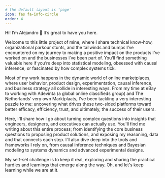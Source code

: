 ```yaml
---
# the default layout is 'page'
icon: fas fa-info-circle
order: 4
---
```


Hi! I’m Alejandro 👋 
It’s great to have you here.

Welcome to this little project of mine, where I share technical know-how, organizational parkour stunts, and the tailwinds and bumps I’ve encountered on my journey to making a positive impact on the products I’ve worked on and the businesses I’ve been part of. You’ll find something valuable here if you’re deep into statistical modeling, obsessed with causal inference, or fascinated by how complex systems tick.

Most of my work happens in the dynamic world of online marketplaces, where user behavior, product design, experimentation, causal inference, and business strategy all collide in interesting ways. From my time at eBay to working with Adevinta (a global online classifieds group) and The Netherlands’ very own Marktplaats, I’ve been tackling a very interesting puzzle to me: uncovering what drives these two-sided platforms toward better efficacy, efficiency, trust, and ultimately, the success of their users.

Here, I'll share how I go about turning complex questions into insights that engineers, designers, and executives can actually use. You'll find me writing about this entire process; from identifying the core business questions to proposing product solutions, and exposing my reasoning, data and  that connects each step. I’ll also dive deep into the tools and frameworks I rely on, from causal inference techniques and Bayesian modeling to systems dynamics and advanced experimental designs. 

My self-set challenge is to keep it real, exploring and sharing the practical hurdles and learnings that emerge along the way. 
Oh, and let's keep learning while we are at it.

